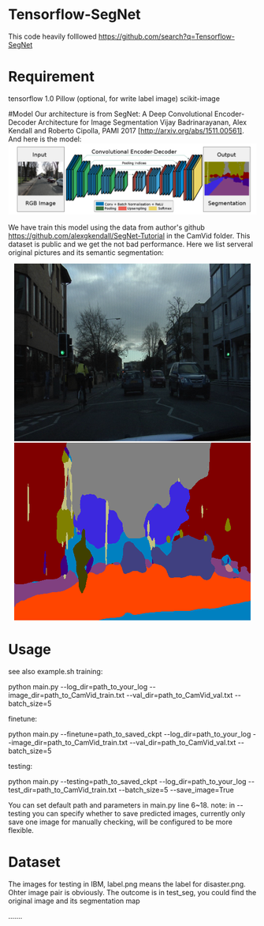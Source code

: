 # Tensorflow-SegNet
This code heavily folllowed  https://github.com/search?q=Tensorflow-SegNet

# Requirement
tensorflow 1.0
Pillow (optional, for write label image)
scikit-image

#Model
Our architecture is from SegNet: A Deep Convolutional Encoder-Decoder Architecture for Image Segmentation Vijay Badrinarayanan, Alex Kendall and Roberto Cipolla, PAMI 2017 [http://arxiv.org/abs/1511.00561]. And here is the model:
![avatar](../PRM/architecture.png)

We have train this model using the data from author's github https://github.com/alexgkendall/SegNet-Tutorial in the CamVid folder. This dataset is public and we get the not bad performance. Here we list serveral original pictures and its semantic segmentation:

<center class="half">
    <img src=./test_seg/0001TP_008550.png>
    <img src=./test_seg/test1.png>
</center>

# Usage
see also example.sh
training:

  python main.py --log_dir=path_to_your_log --image_dir=path_to_CamVid_train.txt --val_dir=path_to_CamVid_val.txt --batch_size=5

finetune:

  python main.py --finetune=path_to_saved_ckpt --log_dir=path_to_your_log --image_dir=path_to_CamVid_train.txt --val_dir=path_to_CamVid_val.txt --batch_size=5

testing:

  python main.py --testing=path_to_saved_ckpt --log_dir=path_to_your_log --test_dir=path_to_CamVid_train.txt --batch_size=5 --save_image=True

You can set default path and parameters in main.py line 6~18.
note: in --testing you can specify whether to save predicted images, currently only save one image
for manually checking, will be configured to be more flexible.

# Dataset
The images for testing in IBM, label.png means the label for disaster.png. Ohter image pair is obviously.
The outcome is in test_seg, you could find the original image and its segmentation map

.......
